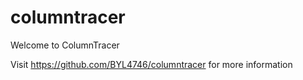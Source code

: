 # columntracer
Welcome to ColumnTracer

Visit https://github.com/BYL4746/columntracer for more information


